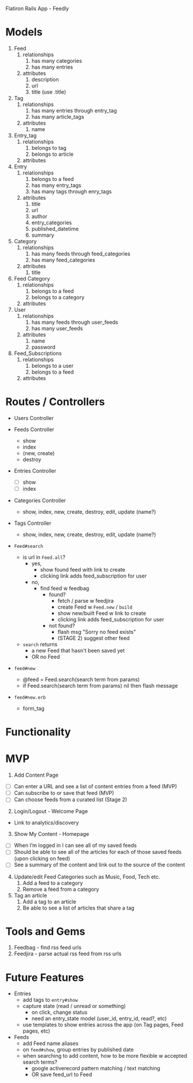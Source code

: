 Flatiron Rails App - Feedly

# Models
1. Feed
    1. relationships
        1. has many categories
        2. has many entries
    2. attributes
        1. description
        2. url
        3. title (use .title)
2. Tag
    1. relationships
        1. has many entries through entry_tag
        2. has many article_tags
    2. attributes
        1. name
3. Entry_tag
    1. relationships
        1. belongs to tag
        2. belongs to article
    2. attributes
4. Entry
    1. relationships
        1. belongs to a feed
        2. has many entry_tags
        3. has many tags through enry_tags
    2. attributes
        1. title
        2. url
        3. author
        4. entry_categories
        5. published_datetime
        6. summary
5. Category
    1. relationships
        1. has many feeds through feed_categories
        2. has many feed_categories
    2. attributes
        1. title
6. Feed Category
    1. relationships
        1. belongs to a feed
        2. belongs to a category
    2. attributes
7. User
    1. relationships
        1. has many feeds through user_feeds
        2. has many user_feeds
        <!-- 3. has many articles through feeds -->
    2. attributes
        1. name
        2. password
8. Feed_Subscriptions
    1. relationships
        1. belongs to a user
        2. belongs to a feed
    2. attributes

# Routes / Controllers
- Users Controller
- Feeds Controller
  - show
  - index
  - (new, create)
  - destroy
- Entries Controller
  - [ ] show
  - [ ] index
- Categories Controller
  - show, index, new, create, destroy, edit, update (name?)
- Tags Controller
  - show, index, new, create, destroy, edit, update (name?)

- `Feed#search`
  - is url in `Feed.all`?
    - yes,
      - show found feed with link to create
      - clicking link adds feed_subscription for user
    - no,
      - find feed w feedbag
        - found?
          - fetch / parse w feedjira
          - create Feed w `Feed.new` / `build`
          - show new/built Feed w link to create
          - clicking link adds feed_subscription for user
        - not found?
          - flash msg "Sorry no feed exists"
          - (STAGE 2) suggest other feed
  - `search` returns
    - a new Feed that hasn't been saved yet
    - OR no Feed
- `feed#new`
  - @feed = Feed.search(search term from params)
  - if Feed.search(search term from params) nil then flash message
- `feed#new.erb`
  - form_tag

# Functionality
# MVP
1. Add Content Page
  - [ ] Can enter a URL and see a list of content entries from a feed (MVP)
  - [ ] Can subscribe to or save that feed (MVP)
  - [ ] Can choose feeds from a curated list (Stage 2)
2. Login/Logout - Welcome Page
  - Link to analytics/discovery
3. Show My Content - Homepage
  - [ ] When I’m logged in I can see all of my saved feeds
  - [ ] Should be able to see all of the articles for each of those saved feeds (upon clicking on feed)
  - [ ] See a summary of the content and link out to the source of the content
4. Update/edit Feed Categories such as Music, Food, Tech etc.
    1. Add a feed to a category
    2. Remove a feed from a category
5. Tag an article
    1. Add a tag to an article
    2. Be able to see a list of articles that share a tag

# Tools and Gems
1. Feedbag - find rss feed urls
2. Feedjira - parse actual rss feed from rss urls

# Future Features
- Entries
  - add tags to `entry#show`
  - capture state (read / unread or something)
    - on click, change status
    - need an entry_state model (user_id, entry_id, read?, etc)
  - use templates to show entries across the app (on Tag pages, Feed pages, etc)
- Feeds
  - add Feed name aliases
  - on `feed#show`, group entries by published date
  - when searching to add content, how to be more flexible w accepted search terms?
    - google activerecord pattern matching / text matching
    - OR save feed_url to Feed
